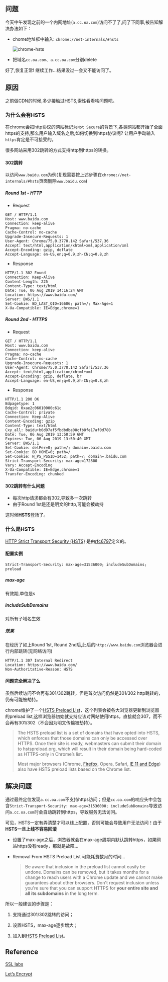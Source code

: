 ## 问题

今天中午发现之前的一个内网地址(`a.cc.oa.com`)访问不了了,问了下同事,被告知解决办法如下：

- chome地址框中输入: `chrome://net-internals/#hsts`

  ![chrome-hsts](http://devops-1255386119.cos.ap-beijing.myqcloud.com/2023-01-13-142125.png)

- 把域名`cc.oa.com`、`a.cc.oa.com`分别delete

好了,恢复正常! 继续工作...结果没过一会又不能访问了。

## 原因

之前做CDN的时候,多少接触过HSTS,索性看看啥问题吧。

### 为什么会有HSTS

在chrome会把http协议的网站标记为`Not Secure`的背景下,各类网站都开始了全面https的支持,那么用户输入域名之后,如何切换到https协议呢? 让用户手动输入`https`肯定是不可接受的。

很多网站采用302跳转的方式支持http到https的转换。

#### 302跳转

以访问`www.baidu.com`为例(复现需要按上述步骤在`chrome://net-internals/#hsts`页面删除`www.baidu.com`)

##### Round 1st - HTTP

- Request

```http
GET / HTTP/1.1
Host: www.baidu.com
Connection: keep-alive
Pragma: no-cache
Cache-Control: no-cache
Upgrade-Insecure-Requests: 1
User-Agent: Chrome/75.0.3770.142 Safari/537.36
Accept: text/html,application/xhtml+xml,application/xml
Accept-Encoding: gzip, deflate
Accept-Language: en-US,en;q=0.9,zh-CN;q=0.8,zh
```

- Response

```http
HTTP/1.1 302 Found
Connection: Keep-Alive
Content-Length: 225
Content-Type: text/html
Date: Tue, 06 Aug 2019 14:16:24 GMT
Location: https://www.baidu.com/
Server: BWS/1.1
Set-Cookie: BD_LAST_QID=16606; path=/; Max-Age=1
X-Ua-Compatible: IE=Edge,chrome=1
```

##### Round 2nd - HTTPS

- Request 

```http
GET / HTTP/1.1
Host: www.baidu.com
Connection: keep-alive
Pragma: no-cache
Cache-Control: no-cache
Upgrade-Insecure-Requests: 1
User-Agent: Chrome/75.0.3770.142 Safari/537.36
Accept: text/html,application/xhtml+xml
Accept-Encoding: gzip, deflate, br
Accept-Language: en-US,en;q=0.9,zh-CN;q=0.8,zh
```

- Response 

```http
HTTP/1.1 200 OK
Bdpagetype: 1
Bdqid: 0xae2c06010000c61c
Cache-Control: private
Connection: Keep-Alive
Content-Encoding: gzip
Content-Type: text/html
Cxy_all: baidu+b6d07af5fbdbdba08cfb8fe17af0d780
Date: Tue, 06 Aug 2019 13:50:59 GMT
Expires: Tue, 06 Aug 2019 13:50:40 GMT
Server: BWS/1.1
Set-Cookie: delPer=0; path=/; domain=.baidu.com
Set-Cookie: BD_HOME=0; path=/
Set-Cookie: H_PS_PSSID=1452; path=/; domain=.baidu.com
Strict-Transport-Security: max-age=172800
Vary: Accept-Encoding
X-Ua-Compatible: IE=Edge,chrome=1
Transfer-Encoding: chunked
```



#### 302跳转有什么问题

- 每次http请求都会有302,导致多一次跳转
- 由于Round 1st是还是明文的http,可能会被劫持

这时候**HSTS**登场了。

### 什么是HSTS

[ HTTP Strict Transport Security (HSTS)](https://tools.ietf.org/html/rfc6797) 是由[rfc6797](https://tools.ietf.org/html/rfc6797)定义的。

#### 配置实例

```http
Strict-Transport-Security: max-age=31536000; includeSubDomains; preload
```

##### max-age 

有效期,单位是s

##### includeSubDomains

对所有子域名生效

##### 效果

在经历了如上Round 1st, Round 2nd后,此后的`http://www.baidu.com`浏览器会进行内部跳转(无网络访问)

```http
HTTP/1.1 307 Internal Redirect
Location: https://www.baidu.com/
Non-Authoritative-Reason: HSTS
```

#### 问题完全解决了么

虽然后续访问不会再有301/302跳转，但是首次访问仍然是301/302 http跳转的，仍有可能被劫持。

chrome维护了一个[HSTS Preload List](https://hstspreload.org/)，这个列表会被各大浏览器更新到浏览器的preload list,这样浏览器初始就支持应该对网站使用https，直接就会307，而不会再有301/302（不会因为明文传输被劫持）。

> The HSTS preload list is a set of domains that have opted into HSTS, which enforces that those domains can only be accessed over HTTPS. Once their site is ready, webmasters can submit their domain to hstspreload.org, which will result in their domain being hard-coded as HTTPS-only in Chrome’s list.
>
> Most major browsers (Chrome, [Firefox](https://blog.mozilla.org/security/2012/11/01/preloading-hsts/), Opera, Safari, [IE 11 and Edge](https://blogs.windows.com/msedgedev/2015/06/09/http-strict-transport-security-comes-to-internet-explorer-11-on-windows-8-1-and-windows-7/)) also have HSTS preload lists based on the Chrome list. 



## 解决问题

通过最终定位发现`a.cc.oa.com`不支持https访问；但是`cc.oa.com`的响应头中会包含`Strict-Transport-Security: max-age=31536000; includeSubDomains`导致访问`a.cc.oa.com`时会自动跳转到https，导致服务无法访问。

可见，HSTS一定有弄清楚才可以线上配置，否则可能会导致用户无法访问！由于**HSTS一旦上线不容易回滚**

- 设置了max-age之后，浏览器就会在max-age周期内默认跳转https，如果网站https没有ready，那就是故障...

- Removal From HSTS Preload List 可能耗费数月的时间...

  > Be aware that inclusion in the preload list cannot easily be undone. Domains can be removed, but it takes months for a change to reach users with a Chrome update and we cannot make guarantees about other browsers. Don't request inclusion unless you're sure that you can support HTTPS for **your entire site and all its subdomains** in the long term.

所以一般建议的步骤是：

1. 支持通过301/302跳转的访问；

2. 设置HSTS，max-age逐步增大；
3. 加入到[HSTS Preload List](https://hstspreload.org/)。

## Reference

[SSL labs](https://www.ssllabs.com/ssltest/)

[Let’s Encrypt](https://letsencrypt.org/)
